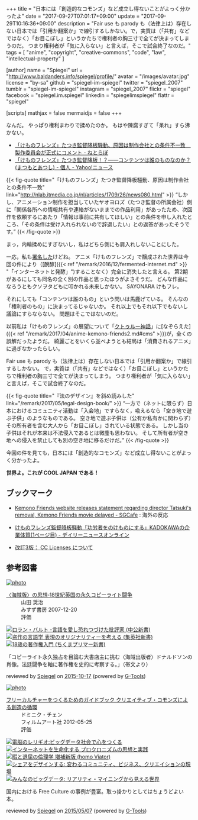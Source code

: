 +++
title = "日本には「創造的なコモンズ」など成立し得ないことがよっく分かったよ"
date =  "2017-09-27T07:01:17+09:00"
update = "2017-09-29T10:16:36+09:00"
description = "Fair use も parody も（法律上は）存在しない日本では「引用か翻案か」で線引するしかない。で，実質は（「共有」などではなく）「お目こぼし」というかたちで権利者の胸三寸で全てが決まってしまうのだ。 つまり権利者が「気に入らない」と言えば，そこで試合終了なのだ。"
tags        = [ "anime", "copyright", "creative-commons", "code", "law", "intellectual-property" ]

[author]
  name      = "Spiegel"
  url       = "http://www.baldanders.info/spiegel/profile/"
  avatar    = "/images/avatar.jpg"
  license   = "by-sa"
  github    = "spiegel-im-spiegel"
  twitter   = "spiegel_2007"
  tumblr    = "spiegel-im-spiegel"
  instagram = "spiegel_2007"
  flickr    = "spiegel"
  facebook  = "spiegel.im.spiegel"
  linkedin  = "spiegelimspiegel"
  flattr    = "spiegel"

[scripts]
  mathjax = false
  mermaidjs = false
+++

なんだ。
やっぱり権利まわりで揉めたのか。
もはや陳腐すぎて「呆れ」すら沸かない。

- [「けものフレンズ」たつき監督降板騒動、原因は制作会社との条件不一致　製作委員会が正式にコメント - ねとらぼ](http://nlab.itmedia.co.jp/nl/articles/1709/26/news080.html)
- [「けものフレンズ」たつき監督降板！？――コンテンツは誰のものなのか？(まつもとあつし) - 個人 - Yahoo!ニュース](https://news.yahoo.co.jp/byline/matsumotoatsushi/20170926-00076202/)

{{< fig-quote title="「けものフレンズ」たつき監督降板騒動、原因は制作会社との条件不一致" link="http://nlab.itmedia.co.jp/nl/articles/1709/26/news080.html" >}}
<q>しかし、アニメーション制作を担当していたヤオヨロズ（たつき監督の所属会社）側に「関係各所への情報共有や連絡がないままでの作品利用」があったため、次回作を依頼するにあたり「情報は事前に共有してほしい」との条件を申し入れたところ、「その条件は受け入れられないので辞退したい」との返答があったそうです。</q>
{{< /fig-quote >}}

まっ，内輪揉めにすぎないし，私はどちら側にも肩入れしないことにした。

一応，私も[署名した](https://www.change.org/p/%E3%81%91%E3%82%82%E3%81%AE%E3%83%95%E3%83%AC%E3%83%B3%E3%82%BA%E8%A6%96%E8%81%B4%E8%80%85%E3%81%AE%E3%81%BF%E3%82%93%E3%81%AA%E3%81%B8%E3%81%9F%E3%81%A4%E3%81%8D%E7%9B%A3%E7%9D%A3%E8%BE%9E%E3%82%81%E3%81%AA%E3%81%84%E3%81%A7 "キャンペーン · けものフレンズ視聴者のみんなへたつき監督辞めないで！ · Change.org")けどね。
アニメ「けものフレンズ」で醸成された世界は今回の件により（[醗酵]({{< ref "/remark/2016/12/fermented-internet.md" >}} "「インターネットと発酵」")することなく）完全に消失したと言える。
第2期があるにしても同名の全く別の作品と思ったほうがよさそうだ。
どんな作品になろうともクソヲタどもに叩かれる未来しかない。
SAYONARA けもフレ。

それにしても「コンテンツは誰のもの」という問いは馬鹿げている。
そんなの「権利者のもの」に決まってるじゃないか。
それ以上でもそれ以下でもないし議論にすらならない。
問題はそこではないのだ。

以前私は「けものフレンズ」の展望について「[クトゥルー神話]」に[なぞらえた]({{< ref "/remark/2017/04/anime-kemono-friends2.md#cms" >}})が，全くの誤解だったようだ。
綺麗ごとをいくら並べようとも結局は「消費されるアニメ」に過ぎなかったらしい。

Fair use も parody も（法律上は）存在しない日本では「引用か翻案か」で線引するしかない。
で，実質は（「共有」などではなく）「お目こぼし」というかたちで権利者の胸三寸で全てが決まってしまう。
つまり権利者が「気に入らない」と言えば，そこで試合終了なのだ。

{{< fig-quote title="『法のデザイン』を斜め読みした" link="/remark/2017/05/legal-design-book/" >}}
<q>一方で（ネットに限らず）日本におけるコミュニティ活動は「入会地」ですらなく，喩えるなら「空き地で遊ぶ子供」のようなものである。
空き地で遊ぶ子供は（公有か私有かに関わらず）その所有者を含む大人から「お目こぼし」されている状態である。
しかし当の子供はそれが本来は不法侵入であるとは微塵も思わない。
そして所有者が空き地への侵入を禁止しても別の空き地に移るだけだ。</q>
{{< /fig-quote >}}

今回の件を見ても，日本には「創造的なコモンズ」など成立し得ないことがよっく分かったよ。

**世界よ。これが COOL JAPAN である！**

## ブックマーク

- [Kemono Friends website releases statement regarding director Tatsuki's removal, Kemono Friends movie delayed - SGCafe](http://sgcafe.com/2017/09/kemono-friends-website-releases-statement-regarding-director-tatsukis-removal-kemono-friends-movie-delayed/) : 海外の反応
- [けものフレンズ監督降板騒動「功労者をのけものにする」KADOKAWAの企業体質(1ページ目) - デイリーニュースオンライン](http://dailynewsonline.jp/article/1359354/)

- [改訂3版： CC Licenses について](/cc-licenses/)

[クトゥルー神話]: https://ja.wikipedia.org/wiki/%E3%82%AF%E3%83%88%E3%82%A5%E3%83%AB%E3%83%95%E7%A5%9E%E8%A9%B1 "クトゥルフ神話 - Wikipedia"

## 参考図書

<div class="hreview" ><a class="item url" href="http://www.amazon.co.jp/exec/obidos/ASIN/4622073455/baldandersinf-22/"><img src="http://ecx.images-amazon.com/images/I/41WpTRWCAvL._SL160_.jpg" alt="photo" class="photo"  /></a><dl ><dt class="fn"><a class="item url" href="http://www.amazon.co.jp/exec/obidos/ASIN/4622073455/baldandersinf-22/">〈海賊版〉の思想‐18世紀英国の永久コピーライト闘争</a></dt><dd>山田 奨治 </dd><dd>みすず書房 2007-12-20</dd><dd>評価<abbr class="rating" title="5"><img src="http://g-images.amazon.com/images/G/01/detail/stars-5-0.gif" alt="" /></abbr> </dd></dl><p class="similar"><a href="http://www.amazon.co.jp/exec/obidos/ASIN/4121023390/baldandersinf-22/" target="_top"><img src="http://images.amazon.com/images/P/4121023390.09._SCTHUMBZZZ_.jpg"  alt="ロラン・バルト -言語を愛し恐れつづけた批評家 (中公新書)"  /></a> <a href="http://www.amazon.co.jp/exec/obidos/ASIN/4087207846/baldandersinf-22/" target="_top"><img src="http://images.amazon.com/images/P/4087207846.09._SCTHUMBZZZ_.jpg"  alt="盗作の言語学 表現のオリジナリティーを考える (集英社新書)"  /></a> <a href="http://www.amazon.co.jp/exec/obidos/ASIN/4480689281/baldandersinf-22/" target="_top"><img src="http://images.amazon.com/images/P/4480689281.09._SCTHUMBZZZ_.jpg"  alt="18歳の著作権入門 (ちくまプリマー新書)"  /></a> </p>
<p class="description">「コピーライト永久独占を目論む大書店主に挑む〈海賊出版者〉ドナルドソンの肖像。法廷闘争を軸に著作権を史的に考察する。」（帯文より）</p>
<p class="gtools" >reviewed by <a href='#maker' class='reviewer'>Spiegel</a> on <abbr class="dtreviewed" title="2015-10-17">2015-10-17</abbr> (powered by <a href="http://www.goodpic.com/mt/aws/index.html" >G-Tools</a>)</p>
</div>

<div class="hreview" ><a class="item url" href="http://www.amazon.co.jp/exec/obidos/ASIN/4845911744/baldandersinf-22/"><img src="http://ecx.images-amazon.com/images/I/51pDWTdSdlL._SL160_.jpg" alt="photo" class="photo"  /></a><dl ><dt class="fn"><a class="item url" href="http://www.amazon.co.jp/exec/obidos/ASIN/4845911744/baldandersinf-22/">フリーカルチャーをつくるためのガイドブック  クリエイティブ・コモンズによる創造の循環</a></dt><dd>ドミニク・チェン </dd><dd>フィルムアート社 2012-05-25</dd><dd>評価<abbr class="rating" title="4"><img src="http://g-images.amazon.com/images/G/01/detail/stars-4-0.gif" alt="" /></abbr> </dd></dl><p class="similar"><a href="http://www.amazon.co.jp/exec/obidos/ASIN/4757103581/baldandersinf-22/" target="_top"><img src="http://images.amazon.com/images/P/4757103581.09._SCTHUMBZZZ_.jpg"  alt="電脳のレリギオ:ビッグデータ社会で心をつくる"  /></a> <a href="http://www.amazon.co.jp/exec/obidos/ASIN/4791767160/baldandersinf-22/" target="_top"><img src="http://images.amazon.com/images/P/4791767160.09._SCTHUMBZZZ_.jpg"  alt="インターネットを生命化する プロクロニズムの思想と実践"  /></a> <a href="http://www.amazon.co.jp/exec/obidos/ASIN/4778314379/baldandersinf-22/" target="_top"><img src="http://images.amazon.com/images/P/4778314379.09._SCTHUMBZZZ_.jpg"  alt="暇と退屈の倫理学 増補新版 (homo Viator)"  /></a> <a href="http://www.amazon.co.jp/exec/obidos/ASIN/4761525649/baldandersinf-22/" target="_top"><img src="http://images.amazon.com/images/P/4761525649.09._SCTHUMBZZZ_.jpg"  alt="シェアをデザインする: 変わるコミュニティ、ビジネス、クリエイションの現場"  /></a> <a href="http://www.amazon.co.jp/exec/obidos/ASIN/4757103506/baldandersinf-22/" target="_top"><img src="http://images.amazon.com/images/P/4757103506.09._SCTHUMBZZZ_.jpg"  alt="みんなのビッグデータ: リアリティ・マイニングから見える世界"  /></a> </p>
<p class="description">国内における Free Culture の事例が豊富。取っ掛かりとしてはちょうどよい本。</p>
<p class="gtools" >reviewed by <a href='#maker' class='reviewer'>Spiegel</a> on <abbr class="dtreviewed" title="2015-05-07">2015/05/07</abbr> (powered by <a href="http://www.goodpic.com/mt/aws/index.html" >G-Tools</a>)</p>
</div>
